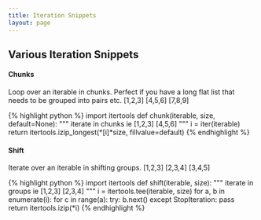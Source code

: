 ```yaml
---
title: Iteration Snippets
layout: page
---
```

## Various Iteration Snippets

#### Chunks

Loop over an iterable in chunks. Perfect if you have a long flat list that needs to be grouped into pairs etc.
[1,2,3] [4,5,6] [7,8,9]

{% highlight python %}
import itertools
def chunk(iterable, size, default=None):
    """ iterate in chunks ie [1,2,3] [4,5,6] """
    i = iter(iterable)
    return itertools.izip_longest(*[i]*size, fillvalue=default)
{% endhighlight %}


#### Shift

Iterate over an iterable in shifting groups.
[1,2,3] [2,3,4] [3,4,5]

{% highlight python %}
import itertools
def shift(iterable, size):
    """ iterate in groups ie [1,2,3] [2,3,4] """
    i = itertools.tee(iterable, size)
    for a, b in enumerate(i):
        for c in range(a):
            try:
                b.next()
            except StopIteration:
                pass
    return itertools.izip(*i)
{% endhighlight %}

